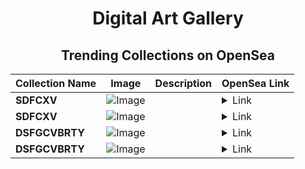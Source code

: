 <div align="center">

# Digital Art Gallery

## Trending Collections on OpenSea

| Collection Name                       | Image                                                                                     | Description                       | OpenSea Link                                                                                          |
|---------------------------------------|-------------------------------------------------------------------------------------------|-----------------------------------|--------------------------------------------------------------------------------------------------------|
| **SDFCXV** | ![Image](https://i.seadn.io/s/raw/files/dbf8d508217b1c58570cd886a7e7a1a5.webp?w=500&auto=format?w=200&auto=format) |  | <details><summary>Link</summary>[SDFCXV](https://opensea.io/collection/sdfcxv-7)</details> |
| **SDFCXV** | ![Image](https://i.seadn.io/s/raw/files/dbf8d508217b1c58570cd886a7e7a1a5.webp?w=500&auto=format?w=200&auto=format) |  | <details><summary>Link</summary>[SDFCXV](https://opensea.io/collection/sdfcxv-6)</details> |
| **DSFGCVBRTY** | ![Image](https://i.seadn.io/s/raw/files/90ea465277ded1305db207c4b10df5fe.webp?w=500&auto=format?w=200&auto=format) |  | <details><summary>Link</summary>[DSFGCVBRTY](https://opensea.io/collection/dsfgcvbrty-5)</details> |
| **DSFGCVBRTY** | ![Image](https://i.seadn.io/s/raw/files/90ea465277ded1305db207c4b10df5fe.webp?w=500&auto=format?w=200&auto=format) |  | <details><summary>Link</summary>[DSFGCVBRTY](https://opensea.io/collection/dsfgcvbrty-4)</details> |

</div>